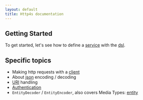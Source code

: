 ```yaml
---
layout: default
title: Http4s documentation
---
```


## Getting Started

To get started, let's see how to define a [service] with the [dsl].

## Specific topics

* Making http requests with a [client]
* About [json] encoding / decoding
* [URI] handling
* [Authentication]
* `EntityDecoder` / `EntityEncoder`, also covers Media Types: [entity]

[json]: json.html
[client]: client.html
[service]: service.html
[URI]: uri.html
[Authentication]: auth.html
[entity]: entity.html
[dsl]: dsl.html

